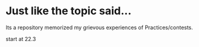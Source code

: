 # Just like the topic said...
Its a repository memorized my grievous experiences of Practices/contests.

start at 22.3

